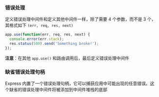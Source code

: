 ### 错误处理
定义错误处理中间件和定义其他中间件一样，除了需要 4 个参数，而不是 3 个，其格式如下 `(err, req, res, next)`

```js
app.use(function(err, req, res, next) {
  console.error(err.stack);
  res.status(500).send('Something broke!');
});
```

**注意**：在其他 `app.use()` 和路由调用后，最后定义错误处理中间件

### 缺省错误处理句柄
Express 内置了一个错误处理句柄，它可以捕获应用中可能出现的任意错误。这个缺省的错误处理中间件将被添加到中间件堆栈的底部